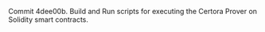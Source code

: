 Commit 4dee00b.                    Build and Run scripts for executing the Certora Prover on Solidity smart contracts.